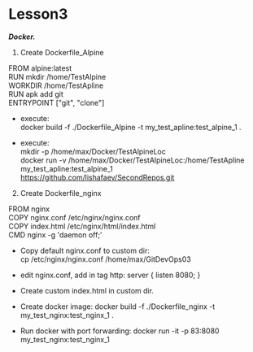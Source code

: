 # Lesson3
***Docker.***

1. Create Dockerfile_Alpine 

FROM alpine:latest  
RUN mkdir /home/TestAlpine  
WORKDIR /home/TestApline  
RUN apk add git  
ENTRYPOINT ["git", "clone"]  

- execute:  
docker build -f ./Dockerfile_Alpine -t my_test_apline:test_alpine_1 .

- execute:  
mkdir -p /home/max/Docker/TestAlpineLoc  
docker run -v /home/max/Docker/TestAlpineLoc:/home/TestApline my_test_apline:test_alpine_1 https://github.com/lishafaev/SecondRepos.git

2. Create Dockerfile_nginx

FROM nginx  
COPY nginx.conf /etc/nginx/nginx.conf  
COPY index.html /etc/nginx/html/index.html  
CMD nginx -g 'daemon off;'  

- Copy default nginx.conf to custom dir:  
cp /etc/nginx/nginx.conf /home/max/GitDevOps03
- edit nginx.conf, add in tag http:
        server {
                listen 8080;
        }

- Create custom index.html in custom dir.
- Create docker image:
docker build -f ./Dockerfile_nginx -t my_test_nginx:test_nginx_1 .
- Run docker with port forwarding:
docker run -it -p 83:8080 my_test_nginx:test_nginx_1
